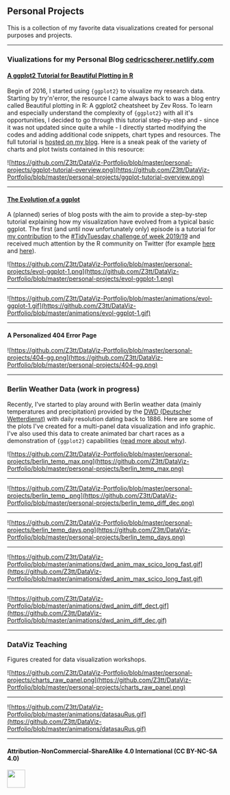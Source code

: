 ## Personal Projects
This is a collection of my favorite data visualizations created for personal purposes and projects.

***

### Viualizations for my Personal Blog [cedricscherer.netlify.com](www.cedricscherer.netlify.com)

#### [A ggplot2 Tutorial for Beautiful Plotting in R](https://cedricscherer.netlify.com/2019/08/05/a-ggplot2-tutorial-for-beautiful-plotting-in-r/)
Begin of 2016, I started using `{ggplot2}` to visualize my research data. Starting by try'n'error, the resource I came always back to was a blog entry called Beautiful plotting in R: A ggplot2 cheatsheet by Zev Ross. To learn and especially understand the complexity of `{ggplot2}` with all it's opportunities, I decided to go through this tutorial step-by-step and - since it was not updated since quite a while - I directly started modifying the codes and adding additional code snippets, chart types and resources. The full tutorial is [hosted on my blog](www.cedricscherer.netlify.com). Here is a sneak peak of the variety of charts and plot twists contained in this resource:

![https://github.com/Z3tt/DataViz-Portfolio/blob/master/personal-projects/ggplot-tutorial-overview.png](https://github.com/Z3tt/DataViz-Portfolio/blob/master/personal-projects/ggplot-tutorial-overview.png)

***

#### [The Evolution of a ggplot](https://cedricscherer.netlify.com/2019/05/17/the-evolution-of-a-ggplot-ep.-1/)
A (planned) series of blog posts with the aim to provide a step-by-step tutorial explaining how my visualization have evolved from a typical basic ggplot.
The first (and until now unfortunately only) episode is a tutorial for [my contribution](https://github.com/Z3tt/TidyTuesday/tree/master/plots/2019_19) to the [#TidyTuesday challenge of week 2019/19](https://github.com/rfordatascience/tidytuesday/tree/master/data/2019/2019-05-07) and received much attention by the R community on Twitter (for example [here](https://twitter.com/CedScherer/status/1129453356756492293) and [here](https://twitter.com/robinson_es/status/1158792970042269696)).

![https://github.com/Z3tt/DataViz-Portfolio/blob/master/personal-projects/evol-ggplot-1.png](https://github.com/Z3tt/DataViz-Portfolio/blob/master/personal-projects/evol-ggplot-1.png)

***

![https://github.com/Z3tt/DataViz-Portfolio/blob/master/animations/evol-ggplot-1.gif](https://github.com/Z3tt/DataViz-Portfolio/blob/master/animations/evol-ggplot-1.gif)

***

#### A Personalized 404 Error Page
![https://github.com/Z3tt/DataViz-Portfolio/blob/master/personal-projects/404-gg.png](https://github.com/Z3tt/DataViz-Portfolio/blob/master/personal-projects/404-gg.png)

***

### Berlin Weather Data (work in progress)
Recently, I've started to play around with Berlin weather data (mainly temperatures and precipitation) provided by the [DWD (Deutscher Wetterdienst)](https://www.dwd.de/DE/leistungen/klimadatendeutschland/klarchivtagmonat.html) with daily resolution dating back to 1886. Here are some of the plots I've created for a multi-panel data visualization and info graphic. I've also used this data to create animated bar chart races as a demonstration of `{ggplot2}` capabilities ([read more about why](https://cedricscherer.netlify.com/2019/09/17/bar-chart-race-temperatures-berlin/)).

![https://github.com/Z3tt/DataViz-Portfolio/blob/master/personal-projects/berlin_temp_max.png](https://github.com/Z3tt/DataViz-Portfolio/blob/master/personal-projects/berlin_temp_max.png)

***

![https://github.com/Z3tt/DataViz-Portfolio/blob/master/personal-projects/berlin_temp_.png](https://github.com/Z3tt/DataViz-Portfolio/blob/master/personal-projects/berlin_temp_diff_dec.png)

***

![https://github.com/Z3tt/DataViz-Portfolio/blob/master/personal-projects/berlin_temp_days.png](https://github.com/Z3tt/DataViz-Portfolio/blob/master/personal-projects/berlin_temp_days.png)

***

![https://github.com/Z3tt/DataViz-Portfolio/blob/master/animations/dwd_anim_max_scico_long_fast.gif](https://github.com/Z3tt/DataViz-Portfolio/blob/master/animations/dwd_anim_max_scico_long_fast.gif)

***

![https://github.com/Z3tt/DataViz-Portfolio/blob/master/animations/dwd_anim_diff_dect.gif](https://github.com/Z3tt/DataViz-Portfolio/blob/master/animations/dwd_anim_diff_dec.gif)

***

### DataViz Teaching
Figures created for data visualization workshops.

![https://github.com/Z3tt/DataViz-Portfolio/blob/master/personal-projects/charts_raw_panel.png](https://github.com/Z3tt/DataViz-Portfolio/blob/master/personal-projects/charts_raw_panel.png)

***

![https://github.com/Z3tt/DataViz-Portfolio/blob/master/animations/datasauRus.gif](https://github.com/Z3tt/DataViz-Portfolio/blob/master/animations/datasauRus.gif)

***

#### Attribution-NonCommercial-ShareAlike 4.0 International (CC BY-NC-SA 4.0)
<div style="width:300px; height:200px">
<img src=https://camo.githubusercontent.com/00f7814990f36f84c5ea74cba887385d8a2f36be/68747470733a2f2f646f63732e636c6f7564706f7373652e636f6d2f696d616765732f63632d62792d6e632d73612e706e67 alt="" height="42">
</div>
